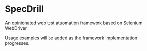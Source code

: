 # SpecDrill
An opinionated web test atuomation framework based on Selenium WebDriver

Usage examples will be added as the framework implementation progresses.
